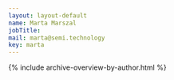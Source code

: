 ```yaml
---
layout: layout-default
name: Marta Marszal
jobTitle:
mail: marta@semi.technology
key: marta
---
```


{% include archive-overview-by-author.html %}

